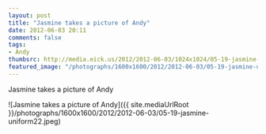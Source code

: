 ```yaml
---
layout: post
title: "Jasmine takes a picture of Andy"
date: 2012-06-03 20:11
comments: false
tags: 
- Andy
thumbsrc: http://media.eick.us/2012/2012-06-03/1024x1024/05-19-jasmine-uniform22.jpeg
featured_image: "/photographs/1600x1600/2012/2012-06-03/05-19-jasmine-uniform22.jpeg"
---
```

Jasmine takes a picture of Andy



![Jasmine takes a picture of Andy]({{ site.mediaUrlRoot }}/photographs/1600x1600/2012/2012-06-03/05-19-jasmine-uniform22.jpeg)


